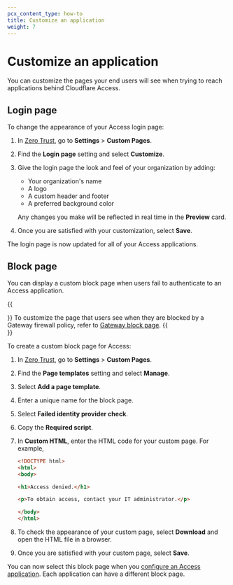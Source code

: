 ```yaml
---
pcx_content_type: how-to
title: Customize an application
weight: 7
---
```


# Customize an application

You can customize the pages your end users will see when trying to reach applications behind Cloudflare Access.

## Login page

To change the appearance of your Access login page:

1. In [Zero Trust](https://one.dash.cloudflare.com/), go to **Settings** > **Custom Pages**.
2. Find the **Login page** setting and select **Customize**.
3. Give the login page the look and feel of your organization by adding:
    - Your organization's name
    - A logo
    - A custom header and footer
    - A preferred background color

    Any changes you make will be reflected in real time in the **Preview** card.

4. Once you are satisfied with your customization, select **Save**.

The login page is now updated for all of your Access applications.

## Block page

You can display a custom block page when users fail to authenticate to an Access application.

{{<Aside type="note">}}
To customize the page that users see when they are blocked by a Gateway firewall policy, refer to [Gateway block page](/cloudflare-one/policies/gateway/configuring-block-page/).
{{</Aside>}}

To create a custom block page for Access:

1. In [Zero Trust](https://one.dash.cloudflare.com/), go to **Settings** > **Custom Pages**.
2. Find the **Page templates** setting and select **Manage**.
3. Select **Add a page template**.
4. Enter a unique name for the block page.
5. Select **Failed identity provider check**.
6. Copy the **Required script**.
7. In **Custom HTML**, enter the HTML code for your custom page. For example,

    ```html
    <!DOCTYPE html>
    <html>
    <body>

    <h1>Access denied.</h1>

    <p>To obtain access, contact your IT administrator.</p>

    </body>
    </html>
    ```

8. To check the appearance of your custom page, select **Download** and open the HTML file in a browser.
9. Once you are satisfied with your custom page, select **Save**.

You can now select this block page when you [configure an Access application](/cloudflare-one/applications/configure-apps/). Each application can have a different block page.
